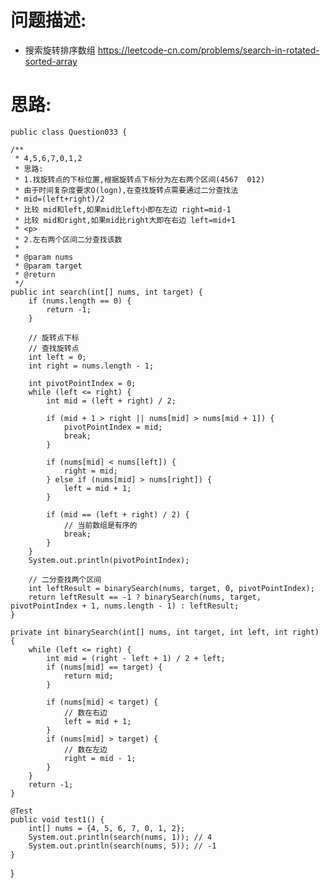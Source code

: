    
# 问题描述:
   - 搜索旋转排序数组 https://leetcode-cn.com/problems/search-in-rotated-sorted-array
    
# 思路:    
    public class Question033 {

    /**
     * 4,5,6,7,0,1,2
     * 思路:
     * 1.找旋转点的下标位置,根据旋转点下标分为左右两个区间(4567  012)
     * 由于时间复杂度要求O(logn),在查找旋转点需要通过二分查找法
     * mid=(left+right)/2
     * 比较 mid和left,如果mid比left小即在左边 right=mid-1
     * 比较 mid和right,如果mid比right大即在右边 left=mid+1
     * <p>
     * 2.左右两个区间二分查找该数
     *
     * @param nums
     * @param target
     * @return
     */
    public int search(int[] nums, int target) {
        if (nums.length == 0) {
            return -1;
        }

        // 旋转点下标
        // 查找旋转点
        int left = 0;
        int right = nums.length - 1;

        int pivotPointIndex = 0;
        while (left <= right) {
            int mid = (left + right) / 2;

            if (mid + 1 > right || nums[mid] > nums[mid + 1]) {
                pivotPointIndex = mid;
                break;
            }

            if (nums[mid] < nums[left]) {
                right = mid;
            } else if (nums[mid] > nums[right]) {
                left = mid + 1;
            }

            if (mid == (left + right) / 2) {
                // 当前数组是有序的
                break;
            }
        }
        System.out.println(pivotPointIndex);

        // 二分查找两个区间
        int leftResult = binarySearch(nums, target, 0, pivotPointIndex);
        return leftResult == -1 ? binarySearch(nums, target, pivotPointIndex + 1, nums.length - 1) : leftResult;
    }

    private int binarySearch(int[] nums, int target, int left, int right) {
        while (left <= right) {
            int mid = (right - left + 1) / 2 + left;
            if (nums[mid] == target) {
                return mid;
            }

            if (nums[mid] < target) {
                // 数在右边
                left = mid + 1;
            }
            if (nums[mid] > target) {
                // 数在左边
                right = mid - 1;
            }
        }
        return -1;
    }

    @Test
    public void test1() {
        int[] nums = {4, 5, 6, 7, 0, 1, 2};
        System.out.println(search(nums, 1)); // 4
        System.out.println(search(nums, 5)); // -1
    }
}
